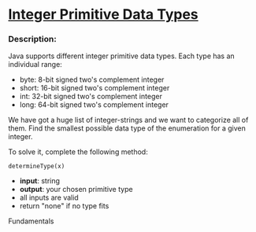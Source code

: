 <div class="w-full panel bg-ui-section"><h1><a href="https://www.codewars.com/kata/557810cf791bbfd5ff00008f" target="_blank">Integer Primitive Data Types</a></h1><h3 class="wf-title-alt">Description:</h3><div class="markdown prose max-w-5xl mx-auto" id="description"><p>Java supports different integer primitive data types. Each type has an individual range:</p>
<ul>
<li>byte: 8-bit signed two's complement integer</li>
<li>short: 16-bit signed two's complement integer</li>
<li>int: 32-bit signed two's complement integer</li>
<li>long: 64-bit signed two's complement integer</li>
</ul>
<p>We have got a huge list of integer-strings and we want to categorize all of them. Find the smallest possible data type of the enumeration for a given integer.</p>
<p>To solve it, complete the following method:</p>
<pre><code class="language-java"><span class="cm-variable">determineType</span>(<span class="cm-variable">x</span>)
</code></pre>
<ul>
<li><strong>input</strong>: string</li>
<li><strong>output</strong>: your chosen primitive type</li>
<li>all inputs are valid</li>
<li>return "none" if no type fits</li>
</ul>
</div><div class="pt-4 max-w-5xl mx-auto"><div class="mt-4"><span><i class="icon-moon-tag "></i></span><div class="keyword-tag">Fundamentals</div></div></div></div>